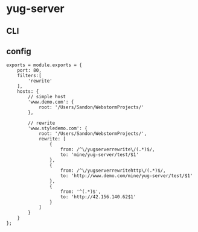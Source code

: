 # yug-server

## CLI

## config

    exports = module.exports = {
        port: 80,
    	filters:[
    		'rewrite'
    	],
    	hosts: {
    		// simple host
    		'www.demo.com': {
    			root: '/Users/Sandon/WebstormProjects/'
    		},

    		// rewrite
    		'www.styledemo.com': {
    			root: '/Users/Sandon/WebstormProjects/',
    			rewrite: [
                    {
                        from: /^\/yugserverrewrite\/(.*)$/,
                        to: 'mine/yug-server/test/$1'
                    },
                    {
                        from: /^\/yugserverrewritehttp\/(.*)$/,
                        to: 'http://www.demo.com/mine/yug-server/test/$1'
                    },
                    {
                        from: '^(.*)$',
                        to: 'http://42.156.140.62$1'
                    }
                ]
    		}
    	}
    };

